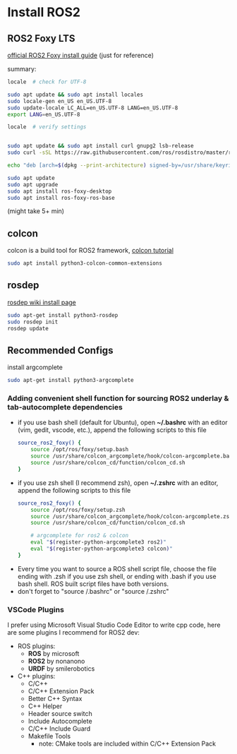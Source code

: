 # Install ROS2

## ROS2 Foxy LTS
[official ROS2 Foxy install guide](https://docs.ros.org/en/foxy/Installation/Ubuntu-Install-Debians.html) (just for reference)

summary:

```zsh
locale  # check for UTF-8

sudo apt update && sudo apt install locales
sudo locale-gen en_US en_US.UTF-8
sudo update-locale LC_ALL=en_US.UTF-8 LANG=en_US.UTF-8
export LANG=en_US.UTF-8

locale  # verify settings


sudo apt update && sudo apt install curl gnupg2 lsb-release
sudo curl -sSL https://raw.githubusercontent.com/ros/rosdistro/master/ros.key  -o /usr/share/keyrings/ros-archive-keyring.gpg

echo "deb [arch=$(dpkg --print-architecture) signed-by=/usr/share/keyrings/ros-archive-keyring.gpg] http://packages.ros.org/ros2/ubuntu $(source /etc/os-release && echo $UBUNTU_CODENAME) main" | sudo tee /etc/apt/sources.list.d/ros2.list > /dev/null

sudo apt update
sudo apt upgrade
sudo apt install ros-foxy-desktop
sudo apt install ros-foxy-ros-base
```
(might take 5+ min)

## colcon
colcon is a build tool for ROS2 framework, [colcon tutorial](https://docs.ros.org/en/foxy/Tutorials/Colcon-Tutorial.html )
```zsh
sudo apt install python3-colcon-common-extensions
```

## rosdep
[rosdep wiki install page](https://wiki.ros.org/rosdep#Installing_rosdep)
```zsh
sudo apt-get install python3-rosdep
sudo rosdep init
rosdep update
```


## Recommended Configs
install argcomplete
```zsh
sudo apt-get install python3-argcomplete
```

### Adding convenient shell function for sourcing ROS2 underlay & tab-autocomplete dependencies
* if you use bash shell (default for Ubuntu), open **~/.bashrc** with an editor (vim, gedit, vscode, etc.), append the following scripts to this file
    ```bash
    source_ros2_foxy() {
        source /opt/ros/foxy/setup.bash  
        source /usr/share/colcon_argcomplete/hook/colcon-argcomplete.bash
        source /usr/share/colcon_cd/function/colcon_cd.sh
    }
    ```
* if you use zsh shell (I recommend zsh), open **~/.zshrc** with an editor, append the following scripts to this file
    ```zsh
    source_ros2_foxy() {
        source /opt/ros/foxy/setup.zsh  
        source /usr/share/colcon_argcomplete/hook/colcon-argcomplete.zsh
        source /usr/share/colcon_cd/function/colcon_cd.sh

        # argcomplete for ros2 & colcon
        eval "$(register-python-argcomplete3 ros2)"
        eval "$(register-python-argcomplete3 colcon)"
    }
    ```
* Every time you want to source a ROS shell script file, choose the file ending with .zsh if you use zsh shell, or ending with .bash if you use bash shell. ROS built script files have both versions.
* don't forget to "source /.bashrc" or "source /.zshrc"

### VSCode Plugins
I prefer using Microsoft Visual Studio Code Editor to write cpp code, here are some plugins I recommend for ROS2 dev:

* ROS plugins:
    * **ROS** by microsoft
    * **ROS2** by nonanono
    * **URDF** by smilerobotics
* C++ plugins:
    * C/C++   
    * C/C++ Extension Pack
    * Better C++ Syntax
    * C++ Helper
    * Header source switch
    * Include Autocomplete
    * C/C++ Include Guard
    * Makefile Tools
        * note: CMake tools are included within C/C++ Extension Pack
